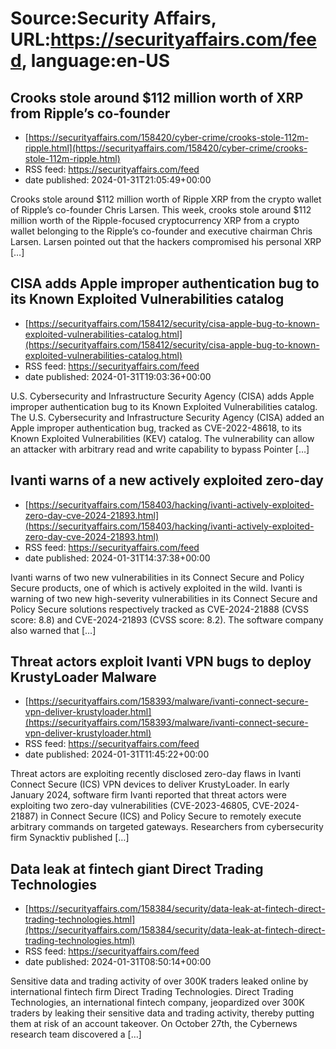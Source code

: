 # Source:Security Affairs, URL:https://securityaffairs.com/feed, language:en-US

## Crooks stole around $112 million worth of XRP from Ripple’s co-founder
 - [https://securityaffairs.com/158420/cyber-crime/crooks-stole-112m-ripple.html](https://securityaffairs.com/158420/cyber-crime/crooks-stole-112m-ripple.html)
 - RSS feed: https://securityaffairs.com/feed
 - date published: 2024-01-31T21:05:49+00:00

Crooks stole around $112 million worth of Ripple XRP from the crypto wallet of Ripple’s co-founder Chris Larsen. This week, crooks stole around $112 million worth of the Ripple-focused cryptocurrency XRP from a crypto wallet belonging to the Ripple’s co-founder and executive chairman Chris Larsen. Larsen pointed out that the hackers compromised his personal XRP [&#8230;]

## CISA adds Apple improper authentication bug to its Known Exploited Vulnerabilities catalog
 - [https://securityaffairs.com/158412/security/cisa-apple-bug-to-known-exploited-vulnerabilities-catalog.html](https://securityaffairs.com/158412/security/cisa-apple-bug-to-known-exploited-vulnerabilities-catalog.html)
 - RSS feed: https://securityaffairs.com/feed
 - date published: 2024-01-31T19:03:36+00:00

U.S. Cybersecurity and Infrastructure Security Agency (CISA) adds Apple improper authentication bug to its Known Exploited Vulnerabilities catalog. The U.S. Cybersecurity and Infrastructure Security Agency (CISA) added an Apple improper authentication bug, tracked as CVE-2022-48618, to its Known Exploited Vulnerabilities (KEV) catalog. The vulnerability can allow an attacker with arbitrary read and write capability to bypass Pointer [&#8230;]

## Ivanti warns of a new actively exploited zero-day
 - [https://securityaffairs.com/158403/hacking/ivanti-actively-exploited-zero-day-cve-2024-21893.html](https://securityaffairs.com/158403/hacking/ivanti-actively-exploited-zero-day-cve-2024-21893.html)
 - RSS feed: https://securityaffairs.com/feed
 - date published: 2024-01-31T14:37:38+00:00

Ivanti warns of two new vulnerabilities in its Connect Secure and Policy Secure products, one of which is actively exploited in the wild. Ivanti is warning of two new high-severity vulnerabilities in its Connect Secure and Policy Secure solutions respectively tracked as CVE-2024-21888 (CVSS score: 8.8) and CVE-2024-21893 (CVSS score: 8.2). The software company also warned that [&#8230;]

## Threat actors exploit Ivanti VPN bugs to deploy KrustyLoader Malware
 - [https://securityaffairs.com/158393/malware/ivanti-connect-secure-vpn-deliver-krustyloader.html](https://securityaffairs.com/158393/malware/ivanti-connect-secure-vpn-deliver-krustyloader.html)
 - RSS feed: https://securityaffairs.com/feed
 - date published: 2024-01-31T11:45:22+00:00

Threat actors are exploiting recently disclosed zero-day flaws in Ivanti Connect Secure (ICS) VPN devices to deliver KrustyLoader. In early January 2024, software firm Ivanti reported that threat actors were exploiting two zero-day vulnerabilities (CVE-2023-46805, CVE-2024-21887) in Connect Secure (ICS) and Policy Secure to remotely execute arbitrary commands on targeted gateways. Researchers from cybersecurity firm Synacktiv published [&#8230;]

## Data leak at fintech giant Direct Trading Technologies
 - [https://securityaffairs.com/158384/security/data-leak-at-fintech-direct-trading-technologies.html](https://securityaffairs.com/158384/security/data-leak-at-fintech-direct-trading-technologies.html)
 - RSS feed: https://securityaffairs.com/feed
 - date published: 2024-01-31T08:50:14+00:00

Sensitive data and trading activity of over 300K traders leaked online by international fintech firm Direct Trading Technologies. Direct Trading Technologies, an international fintech company, jeopardized over 300K traders by leaking their sensitive data and trading activity, thereby putting them at risk of an account takeover. On October 27th, the Cybernews research team discovered a [&#8230;]

